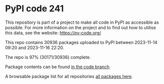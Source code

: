 # PyPI code 241

This repository is part of a project to make all code in PyPI as accessible as possible. For more information 
on the project and to find out how to utilise this data, see the website: https://py-code.org/

This repo contains 30936 packages uploaded to PyPI between 
2023-11-14 09:20 and 2023-11-16 22:20.

The repo is 97% (30171/30936) complete.

Package contents can be found [in the code branch](https://github.com/pypi-data/pypi-mirror-241/tree/code/packages).

A browsable package list for all repositories [all packages here](https://py-code.org/repositories/pypi-mirror-241).



